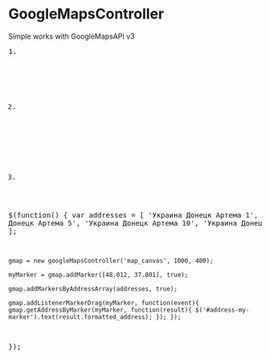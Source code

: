 GoogleMapsController
====================

Simple works with GoogleMapsAPI v3
<pre>
1. 
<script type="text/javascript" src="http://maps.google.com/maps/api/js?sensor=true"></script>
<script type="text/javascript" src="js/google-maps-controller.js"></script>

2.
<div id="map_canvas"></div>
<span id="address-my-marker"></span>

3.
$(function()
{
    var addresses = [
    'Украина Донецк Артема 1',
    'Украина Донецк Артема 5',
    'Украина Донецк Артема 10',
    'Украина Донецк Артема 15'
    ];

    gmap = new googleMapsController('map_canvas', 1000, 400);

    myMarker = gmap.addMarker([48.012, 37.801], true);

    gmap.addMarkersByAddressArray(addresses, true);

    gmap.addListenerMarkerDrag(myMarker, function(event){ gmap.getAddressByMarker(myMarker, function(result){ $('#address-my-marker').text(result.formatted_address); }); });


});
</pre>
